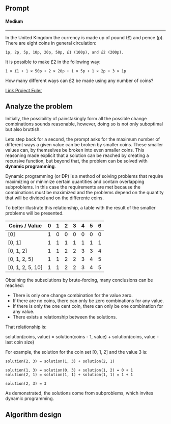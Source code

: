 ## Prompt
#### Medium
---

In the United Kingdom the currency is made up of pound (£) and pence (p). There are eight coins in general circulation:

    1p, 2p, 5p, 10p, 20p, 50p, £1 (100p), and £2 (200p).

It is possible to make £2 in the following way:

    1 × £1 + 1 × 50p + 2 × 20p + 1 × 5p + 1 × 2p + 3 × 1p

How many different ways can £2 be made using any number of coins?

[Link Project Euler](https://projecteuler.net/problem=31)

## Analyze the problem

Initially, the possibility of painstakingly form all the possible change combinations sounds reasonable, however, doing so is not only suboptimal but also bruttish. 

Lets step back for a second, the prompt asks for the maximum number of different ways a given value can be broken by smaller coins. These smaller values can, by themselves be broken into even smaller coins. This reasoning made explicit that a solution can be reached by creating a recursive function, but beyond that, the problem can be solved with **dynamic programming**.

Dynamic programming (or DP) is a method of solving problems that require maximizing or minimize certain quantities and contain overlapping subproblems. In this case the requirements are met because the combinations must be maximized and the problems depend on the quantity that will be divided and on the differente coins.

To better illustrate this relationship, a table with the result of the smaller problems will be presented.

| Coins / Value | 0 | 1 | 2 | 3 | 4 | 5 | 6 |
| ----- | ----- | ----- | ----- | ----- | ----- | ----- | ----- |
| [0]  | 1 | 0 | 0 | 0 | 0 | 0 | 0 |
| [0, 1] | 1 | 1 | 1 | 1 | 1 | 1 | 1 |
| [0, 1, 2] | 1 | 1 | 2 | 2 | 3 | 3 | 4 |
| [0, 1, 2, 5] | 1 | 1 | 2 | 2 | 3 | 4 | 5 |
| [0, 1, 2, 5, 10] | 1 | 1 | 2 | 2 | 3 | 4 | 5 |

Obtaining the subsolutions by brute-forcing, many conclusions can be reached:

- There is only one change combination for the value zero.
- If there are no coins, there can only be zero combinations for any value.
- If there is only the one cent coin, there can only be one combination for any value.
- There exists a relationship between the solutions.

That relationship is:

solution(coins, value) = solution(coins - 1, value) + solution(coins, value - last coin size)

For example, the solution for the coin set [0, 1, 2] and the value 3 is:

```
solution(2, 3) = solution(1, 3) + solution(2, 1)

solution(1, 3) = solution(0, 3) + solution(1, 2) = 0 + 1
solution(2, 1) = solution(1, 1) + solution(1, 1) = 1 + 1

solution(2, 3) = 3
```
As demonstrated, the solutions come from subproblems, which invites dynamic programming.


## Algorithm design
